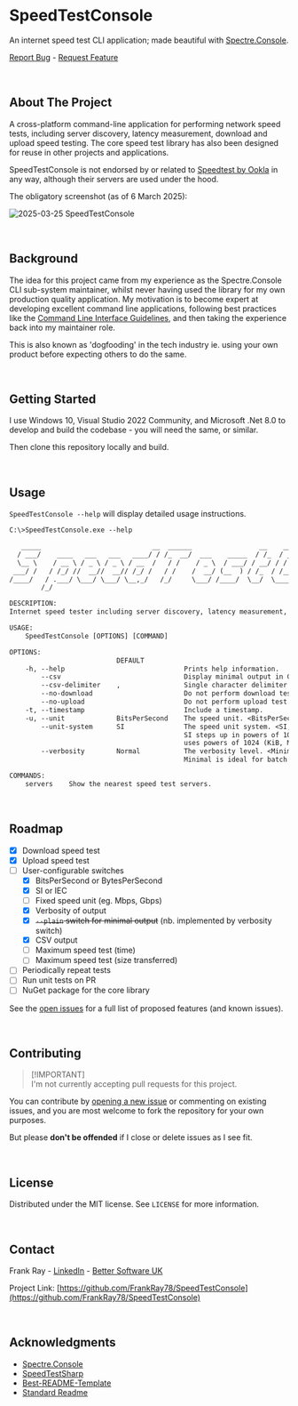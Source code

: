 # SpeedTestConsole
An internet speed test CLI application; made beautiful with [Spectre.Console](https://github.com/spectreconsole/spectre.console). 

<p align="left">
    <a href="https://github.com/FrankRay78/SpeedTestConsole/issues/new?labels=needs%20triage,bug&template=bug-report---.md">Report Bug</a>
    -
    <a href="https://github.com/FrankRay78/SpeedTestConsole/issues/new?labels=needs%20triage,enhancement&template=feature-request---.md">Request Feature</a>
</p>

<br />


## About The Project
A cross-platform command-line application for performing network speed tests, including server discovery, latency measurement, download and upload speed testing. 
The core speed test library has also been designed for reuse in other projects and applications.

SpeedTestConsole is not endorsed by or related to [Speedtest by Ookla](https://www.speedtest.net/) in any way, although their servers are used under the hood.

The obligatory screenshot (as of 6 March 2025):

![2025-03-25 SpeedTestConsole](https://github.com/user-attachments/assets/b2df7f36-f620-4683-88ad-81b913b24070)

<br />


## Background
The idea for this project came from my experience as the Spectre.Console CLI sub-system maintainer, whilst never having used the library for my own production quality application. My motivation is to become expert at developing excellent command line applications, following best practices like the [Command Line Interface Guidelines](https://clig.dev/), and then taking the experience back into my maintainer role. 

This is also known as 'dogfooding' in the tech industry ie. using your own product before expecting others to do the same.

<br />


## Getting Started
I use Windows 10, Visual Studio 2022 Community, and Microsoft .Net 8.0 to develop and build the codebase - you will need the same, or similar.

Then clone this repository locally and build.

<br />


## Usage
`SpeedTestConsole --help` will display detailed usage instructions.

```txt
C:\>SpeedTestConsole.exe --help

   _____                            __  ______                 __    ______                                  __
  / ___/    ____   ___   ___   ____/ / /_  __/  ___    _____  / /_  / ____/  ____    ____    _____  ____    / /  ___
  \__ \    / __ \ / _ \ / _ \ / __  /   / /    / _ \  / ___/ / __/ / /      / __ \  / __ \  / ___/ / __ \  / /  / _ \
 ___/ /   / /_/ //  __//  __// /_/ /   / /    /  __/ (__  ) / /_  / /___   / /_/ / / / / / (__  ) / /_/ / / /  /  __/
/____/   / .___/ \___/ \___/ \__,_/   /_/     \___/ /____/  \__/  \____/   \____/ /_/ /_/ /____/  \____/ /_/   \___/
        /_/

DESCRIPTION:
Internet speed tester including server discovery, latency measurement, download and upload speed testing.

USAGE:
    SpeedTestConsole [OPTIONS] [COMMAND]

OPTIONS:
                           DEFAULT
    -h, --help                              Prints help information.
        --csv                               Display minimal output in CSV format (always includes timestamp).
        --csv-delimiter    ,                Single character delimiter to use in CSV output.
        --no-download                       Do not perform download test.
        --no-upload                         Do not perform upload test.
    -t, --timestamp                         Include a timestamp.
    -u, --unit             BitsPerSecond    The speed unit. <BitsPerSecond, BytesPerSecond>
        --unit-system      SI               The speed unit system. <SI, IEC>
                                            SI steps up in powers of 1000 (KB, MB, GB), common in networking, while IEC
                                            uses powers of 1024 (KiB, MiB, GiB), standard in computing and storage.
        --verbosity        Normal           The verbosity level. <Minimal, Normal, Debug>
                                            Minimal is ideal for batch scripts and redirected output.

COMMANDS:
    servers    Show the nearest speed test servers.
```

<br />


## Roadmap
- [X] Download speed test
- [X] Upload speed test
- [ ] User-configurable switches
   - [X] BitsPerSecond or BytesPerSecond
   - [X] SI or IEC
   - [ ] Fixed speed unit (eg. Mbps, Gbps)
   - [X] Verbosity of output
   - [X] ~~`--plain` switch for minimal output~~ (nb. implemented by verbosity switch)
   - [X] CSV output
   - [ ] Maximum speed test (time)
   - [ ] Maximum speed test (size transferred)
- [ ] Periodically repeat tests
- [ ] Run unit tests on PR
- [ ] NuGet package for the core library

See the [open issues](https://github.com/FrankRay78/SpeedTestConsole/issues) for a full list of proposed features (and known issues).

<br />


##  Contributing
> [!IMPORTANT]\
> I'm not currently accepting pull requests for this project. 

You can contribute by [opening a new issue](https://github.com/FrankRay78/SpeedTestConsole/issues/new/choose) or commenting on existing issues, and you are most welcome to fork the repository for your own purposes. 

But please **don't be offended** if I close or delete issues as I see fit.

<br />


## License
Distributed under the MIT license. See `LICENSE` for more information.

<br />


## Contact
Frank Ray - [LinkedIn](https://www.linkedin.com/in/frankray/) - [Better Software UK](https://bettersoftware.uk)

Project Link: [https://github.com/FrankRay78/SpeedTestConsole](https://github.com/FrankRay78/SpeedTestConsole)

<br />


## Acknowledgments
* [Spectre.Console](https://github.com/spectreconsole/spectre.console)
* [SpeedTestSharp](https://github.com/manuelmayer-dev/SpeedTestSharp)
* [Best-README-Template](https://github.com/othneildrew/Best-README-Template)
* [Standard Readme](https://github.com/RichardLitt/standard-readme)
